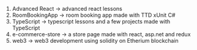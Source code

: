 1) Advanced React -> advanced react lessons
2) RoomBookingApp -> room booking app made with TTD xUnit C#
3) TypeScript -> typescript lessons and a few projects made with TypeScript
4) e-commerce-store -> a store page made with react, asp.net and redux
5) web3 -> web3 development using solidity on Etherium blockchain
